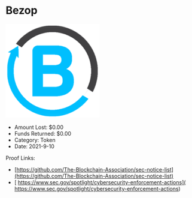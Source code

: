 # Bezop
![Bezop](/rektimages/Bezop.png)
- Amount Lost: $0.00
- Funds Returned: $0.00
- Category: Token
- Date: 2021-9-10



Proof Links:
- [https://github.com/The-Blockchain-Association/sec-notice-list](https://github.com/The-Blockchain-Association/sec-notice-list)
- [ https://www.sec.gov/spotlight/cybersecurity-enforcement-actions]( https://www.sec.gov/spotlight/cybersecurity-enforcement-actions)


